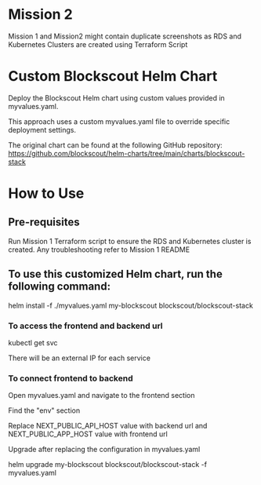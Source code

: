 # Mission 2

Mission 1 and Mission2 might contain duplicate screenshots as RDS and Kubernetes Clusters are created using Terraform Script

# Custom Blockscout Helm Chart

Deploy the Blockscout Helm chart using custom values provided in myvalues.yaml.

This approach uses a custom myvalues.yaml file to override specific deployment settings.

The original chart can be found at the following GitHub repository: https://github.com/blockscout/helm-charts/tree/main/charts/blockscout-stack

# How to Use

## Pre-requisites

Run Mission 1 Terraform script to ensure the RDS and Kubernetes cluster is created. Any troubleshooting refer to Mission 1 README

## To use this customized Helm chart, run the following command:

helm install -f ./myvalues.yaml my-blockscout blockscout/blockscout-stack 

### To access the frontend and backend url

kubectl get svc

There will be an external IP for each service

### To connect frontend to backend

Open myvalues.yaml and navigate to the frontend section

Find the "env" section

Replace NEXT_PUBLIC_API_HOST value with backend url and NEXT_PUBLIC_APP_HOST value with frontend url

Upgrade after replacing the configuration in myvalues.yaml

helm upgrade my-blockscout blockscout/blockscout-stack -f myvalues.yaml

